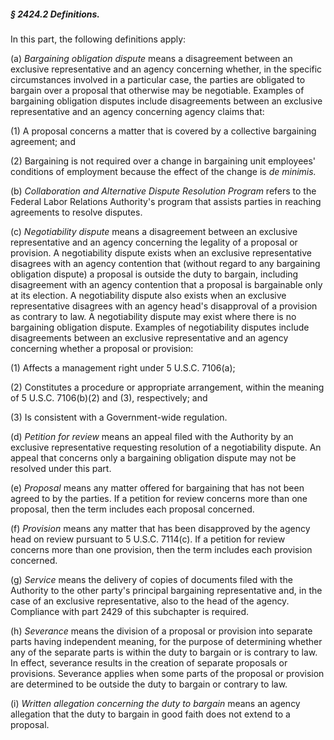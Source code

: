 ##### § 2424.2 Definitions. #####

In this part, the following definitions apply:

(a) *Bargaining obligation dispute* means a disagreement between an exclusive representative and an agency concerning whether, in the specific circumstances involved in a particular case, the parties are obligated to bargain over a proposal that otherwise may be negotiable. Examples of bargaining obligation disputes include disagreements between an exclusive representative and an agency concerning agency claims that:

(1) A proposal concerns a matter that is covered by a collective bargaining agreement; and

(2) Bargaining is not required over a change in bargaining unit employees' conditions of employment because the effect of the change is *de minimis.*

(b) *Collaboration and Alternative Dispute Resolution Program* refers to the Federal Labor Relations Authority's program that assists parties in reaching agreements to resolve disputes.

(c) *Negotiability dispute* means a disagreement between an exclusive representative and an agency concerning the legality of a proposal or provision. A negotiability dispute exists when an exclusive representative disagrees with an agency contention that (without regard to any bargaining obligation dispute) a proposal is outside the duty to bargain, including disagreement with an agency contention that a proposal is bargainable only at its election. A negotiability dispute also exists when an exclusive representative disagrees with an agency head's disapproval of a provision as contrary to law. A negotiability dispute may exist where there is no bargaining obligation dispute. Examples of negotiability disputes include disagreements between an exclusive representative and an agency concerning whether a proposal or provision:

(1) Affects a management right under 5 U.S.C. 7106(a);

(2) Constitutes a procedure or appropriate arrangement, within the meaning of 5 U.S.C. 7106(b)(2) and (3), respectively; and

(3) Is consistent with a Government-wide regulation.

(d) *Petition for review* means an appeal filed with the Authority by an exclusive representative requesting resolution of a negotiability dispute. An appeal that concerns only a bargaining obligation dispute may not be resolved under this part.

(e) *Proposal* means any matter offered for bargaining that has not been agreed to by the parties. If a petition for review concerns more than one proposal, then the term includes each proposal concerned.

(f) *Provision* means any matter that has been disapproved by the agency head on review pursuant to 5 U.S.C. 7114(c). If a petition for review concerns more than one provision, then the term includes each provision concerned.

(g) *Service* means the delivery of copies of documents filed with the Authority to the other party's principal bargaining representative and, in the case of an exclusive representative, also to the head of the agency. Compliance with part 2429 of this subchapter is required.

(h) *Severance* means the division of a proposal or provision into separate parts having independent meaning, for the purpose of determining whether any of the separate parts is within the duty to bargain or is contrary to law. In effect, severance results in the creation of separate proposals or provisions. Severance applies when some parts of the proposal or provision are determined to be outside the duty to bargain or contrary to law.

(i) *Written allegation concerning the duty to bargain* means an agency allegation that the duty to bargain in good faith does not extend to a proposal.